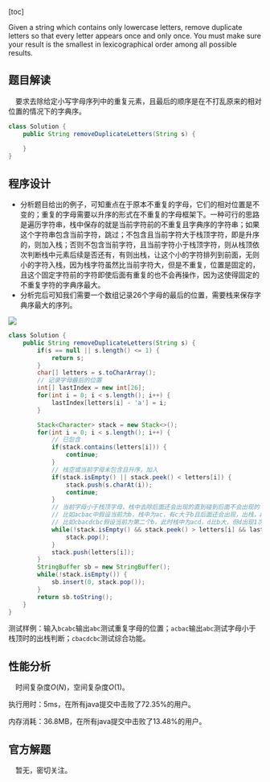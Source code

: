[toc]

Given a string which contains only lowercase letters, remove duplicate letters so that every letter appears once and only once. You must make sure your result is the smallest in lexicographical order among all possible results.



## 题目解读

&emsp;要求去除给定小写字母序列中的重复元素，且最后的顺序是在不打乱原来的相对位置的情况下的字典序。

```java
class Solution {
    public String removeDuplicateLetters(String s) {
        
    }
}
```

## 程序设计

* 分析题目给出的例子，可知重点在于原本不重复的字母，它们的相对位置是不变的；重复的字母需要以升序的形式在不重复的字母框架下。一种可行的思路是遍历字符串，栈中保存的就是当前字符前的不重复且字典序的字符串；如果这个字符串包含当前字符，跳过；不包含且当前字符大于栈顶字符，即是升序的，则加入栈；否则不包含当前字符，且当前字符小于栈顶字符，则从栈顶依次判断栈中元素后续是否还有，有则出栈，让这个小的字符排列到前面，无则小的字符入栈，因为栈字符虽然比当前字符大，但是不重复，位置是固定的，且这个固定字符前的字符即使后面有重复的也不会再操作，因为这使得固定的不重复字符的字典序最大。
* 分析完后可知我们需要一个数组记录26个字母的最后的位置，需要栈来保存字典序最大的序列。

<img src="../images/#316.png"  />

```java
class Solution {
    public String removeDuplicateLetters(String s) {
        if(s == null || s.length() <= 1) {
            return s;
        }
        char[] letters = s.toCharArray();
        // 记录字母最后的位置
        int[] lastIndex = new int[26];
        for(int i = 0; i < s.length(); i++) {
            lastIndex[letters[i] - 'a'] = i;
        }

        Stack<Character> stack = new Stack<>();
        for(int i = 0; i < s.length(); i++) {
            // 已包含
            if(stack.contains(letters[i])) {
                continue;
            }
            // 栈空或当前字母未包含且升序，加入
            if(stack.isEmpty() || stack.peek() < letters[i]) {
                stack.push(s.charAt(i));
                continue;
            }
            // 当前字母小于栈顶字母，栈中去除后面还会出现的直到碰到后面不会出现的
            // 比如acbac中假设当前为b，栈中为ac，有c大于b且后面还会出现，出栈，a小于b停止，b入栈。
            // 比如cbacdcbc假设当前为第二个b，此时栈中为acd，d比b大，但d出现1次，故停止，b入栈
            while(!stack.isEmpty() && stack.peek() > letters[i] && lastIndex[stack.peek() - 'a'] > i) {
                stack.pop();
            }
            stack.push(letters[i]);
        }
        StringBuffer sb = new StringBuffer();
        while(!stack.isEmpty()) {
            sb.insert(0, stack.pop());
        }
        return sb.toString();
    }
}
```

测试样例：输入`bcabc`输出`abc`测试重复字母的位置；`acbac`输出`abc`测试字母小于栈顶时的出栈判断；`cbacdcbc`测试综合功能。

## 性能分析

&emsp;时间复杂度$O(N)$，空间复杂度$O(1)$。

执行用时：5ms，在所有java提交中击败了72.35%的用户。

内存消耗：36.8MB，在所有java提交中击败了13.48%的用户。

## 官方解题

&emsp;暂无，密切关注。